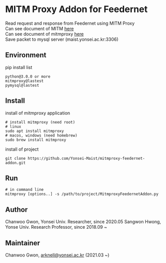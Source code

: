 # MITM Proxy Addon for Feedernet
Read request and response from Feedernet using MITM Proxy  
Can see document of MITM [here](https://en.wikipedia.org/wiki/Man-in-the-middle_attack)  
Can see document of mitmproxy [here](https://mitmproxy.org/)  
Save packet to mysql server (maist.yonsei.ac.kr:3306)

## Environment
pip install list
```
python@3.0.0 or more
mitmproxy@lastest
pymysql@lastest
```
## Install
install of mitmproxy application
```
# install mitmproxy (need root)
# linux
sudo apt install mitmproxy
# macos, windows (need homebrew)
sudo brew install mitmproxy
```
install of project
```
git clone https://github.com/Yonsei-Maist/mitmproxy-feedernet-addon.git
```
## Run
```
# in command line
mitmproxy [options..] -s /path/to/project/MitmproxyFeedernetAddon.py
```

## Author
Chanwoo Gwon, Yonsei Univ. Researcher, since 2020.05
Sangwon Hwong, Yonse Univ. Research Professor, since 2018.09 ~
## Maintainer
Chanwoo Gwon, arknell@yonsei.ac.kr (2021.03 ~)
